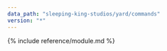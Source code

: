 ```yaml
---
data_path: "sleeping-king-studios/yard/commands"
version: "*"
---
```


{% include reference/module.md %}
